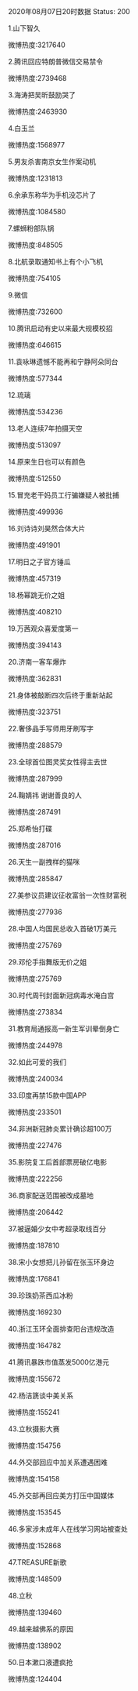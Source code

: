 2020年08月07日20时数据
Status: 200

1.山下智久

微博热度:3217640

2.腾讯回应特朗普微信交易禁令

微博热度:2739468

3.海涛把吴昕鼓励哭了

微博热度:2463930

4.白玉兰

微博热度:1568977

5.男友杀害南京女生作案动机

微博热度:1231813

6.余承东称华为手机没芯片了

微博热度:1084580

7.螺蛳粉部队锅

微博热度:848505

8.北航录取通知书上有个小飞机

微博热度:754105

9.微信

微博热度:732600

10.腾讯启动有史以来最大规模校招

微博热度:646615

11.袁咏琳遗憾不能再和宁静阿朵同台

微博热度:577344

12.琉璃

微博热度:534236

13.老人连续7年拍摄天空

微博热度:513097

14.原来生日也可以有颜色

微博热度:512550

15.冒充老干妈员工行骗嫌疑人被批捕

微博热度:499936

16.刘诗诗刘昊然合体大片

微博热度:491901

17.明日之子官方锤瓜

微博热度:457319

18.杨幂跳无价之姐

微博热度:408210

19.万茜观众喜爱度第一

微博热度:394143

20.济南一客车爆炸

微博热度:362831

21.身体被敲断四次后终于重新站起

微博热度:323751

22.奢侈品手写师用牙刷写字

微博热度:288579

23.全球首位图灵奖女性得主去世

微博热度:287999

24.鞠婧祎 谢谢善良的人

微博热度:287491

25.郑希怡打碟

微博热度:287016

26.天生一副拽样的猫咪

微博热度:285847

27.美参议员建议征收富翁一次性财富税

微博热度:277936

28.中国人均国民总收入首破1万美元

微博热度:275769

29.邓伦手指舞版无价之姐

微博热度:275769

30.时代周刊封面新冠病毒水淹白宫

微博热度:273834

31.教育局通报高一新生军训晕倒身亡

微博热度:244978

32.如此可爱的我们

微博热度:240034

33.印度再禁15款中国APP

微博热度:233501

34.非洲新冠肺炎累计确诊超100万

微博热度:227476

35.影院复工后首部票房破亿电影

微博热度:222256

36.商家配送范围被改成墓地

微博热度:206442

37.被逼婚少女中考超录取线百分

微博热度:187810

38.宋小女想把儿孙留在张玉环身边

微博热度:176841

39.珍珠奶茶西瓜冰粉

微博热度:169230

40.浙江玉环全面排查阳台违规改造

微博热度:164782

41.腾讯暴跌市值蒸发5000亿港元

微博热度:155672

42.杨洁篪谈中美关系

微博热度:155241

43.立秋摄影大赛

微博热度:154756

44.外交部回应中加关系遭遇困难

微博热度:154158

45.外交部再回应美方打压中国媒体

微博热度:153545

46.多家涉未成年人在线学习网站被查处

微博热度:152868

47.TREASURE新歌

微博热度:148509

48.立秋

微博热度:139460

49.越来越佛系的原因

微博热度:138902

50.日本漱口液遭疯抢

微博热度:124404


